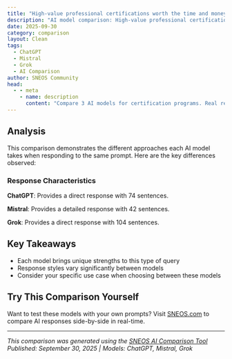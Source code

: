 ```yaml
---
title: "High-value professional certifications worth the time and money in 2025"
description: "AI model comparison: High-value professional certifications worth the time and money in 2025..."
date: 2025-09-30
category: comparison
layout: Clean
tags:
  - ChatGPT
  - Mistral
  - Grok
  - AI Comparison
author: SNEOS Community
head:
  - - meta
    - name: description
      content: "Compare 3 AI models for certification programs. Real responses from ChatGPT, Mistral, Grok with detailed analysis."
---
```


<ChatComparison
  title="High-value professional certifications worth the time and money in 2025"
  prompt="High-value professional certifications worth the time and money in 2025"
  :responses='{"ChatGPT": "In 2025, investing in professional certifications can significantly boost your career prospects, salary potential, and industry expertise. The value of a certification often depends on your industry, career goals, and current market demand. Here are some high-value certifications across various fields that are generally worth the time and money in 2025:\n\n### Information Technology (IT) \u0026 Cybersecurity\n1. **Certified Information Systems Security Professional (CISSP)** \n - Recognized globally, ideal for experienced cybersecurity professionals.\n2. **Certified Information Security Manager (CISM)** \n - Focuses on management, risk management, and strategy.\n3. **Certified Information Systems Auditor (CISA)** \n - Valuable for IT audit, control, and assurance professionals.\n4. **AWS Certified Solutions Architect \u2013 Professional** \n - High demand for cloud architects with AWS expertise.\n5. **Google Professional Cloud Architect** \n - Validates ability to design and manage Google Cloud solutions.\n6. **Microsoft Certified: Azure Solutions Architect Expert** \n - For experts designing Microsoft Azure cloud solutions.\n7. **CompTIA Security\u002B** \n - Entry to mid-level cybersecurity certification; widely recognized.\n8. **Certified Kubernetes Administrator (CKA)** \n - Important for container orchestration and cloud native roles.\n9. **Certified Ethical Hacker (CEH)** \n - Popular for roles in penetration testing and cybersecurity.\n\n### Project Management\n1. **Project Management Professional (PMP)** \n - Highly respected across industries for project leadership.\n2. **Certified ScrumMaster (CSM)** \n - Essential for agile project management and Scrum roles.\n3. **PRINCE2 Practitioner** \n - Widely recognized in Europe and other regions for project management.\n4. **SAFe Agilist (Scaled Agile Framework)** \n - Valuable for managing large agile projects in enterprise environments.\n\n### Data Science \u0026 Analytics\n1. **Certified Analytics Professional (CAP)** \n - General analytics certification for data-driven decision making.\n2. **Google Data Analytics Professional Certificate** \n - Good for beginners entering data analytics.\n3. **Microsoft Certified: Data Scientist Associate** \n - Focused on Azure and data science skills.\n4. **SAS Certified Data Scientist** \n - For professionals using SAS tools and programming.\n5. **Cloudera Certified Professional (CCP) Data Engineer** \n - Focuses on big data and data engineering skills.\n\n### Finance \u0026 Accounting\n1. **Chartered Financial Analyst (CFA)** \n - Prestigious credential for finance and investment professionals.\n2. **Certified Public Accountant (CPA)** \n - Essential for accountants, especially in the US.\n3. **Certified Management Accountant (CMA)** \n - Focuses on financial management and strategy.\n4. **Financial Risk Manager (FRM)** \n - For professionals in risk management.\n5. **Chartered Alternative Investment Analyst (CAIA)** \n - Specialized in alternative investments.\n\n### Marketing\n1. **Google Analytics Individual Qualification (GAIQ)** \n - Validates Google Analytics proficiency.\n2. **HubSpot Content Marketing Certification** \n - Focused on inbound marketing strategies.\n3. **Certified Digital Marketing Professional (CDMP) by Digital Marketing Institute** \n - Covers a broad spectrum of digital marketing skills.\n4. **Facebook Blueprint Certification** \n - For social media and paid advertising expertise.\n \n### Healthcare \u0026 Management\n1. **Certified Professional in Healthcare Quality (CPHQ)** \n - Important for healthcare quality management roles.\n2. **Project Management Professional (PMP)** (also relevant in healthcare projects)\n3. **Certified Health Data Analyst (CHDA)** \n - For roles in healthcare data analytics.\n\n### Other High-Demand Certifications\n1. **Certified Cloud Security Professional (CCSP)** \n - Combines cloud computing and security.\n2. **Lean Six Sigma Black Belt / Green Belt** \n - Widely applicable for process improvement and operational excellence.\n3. **AWS Certified DevOps Engineer \u2013 Professional** \n - For DevOps roles in AWS environments.\n\n### Tips for Choosing Certifications:\n- **Align with Career Goals:** Pick certifications that fit your desired job role or industry.\n- **Consider Market Demand:** Research job postings and industry trends.\n- **Think about Experience Level:** Some certifications require prior experience.\n- **Employer Recognition:** Check if your current or target employers value certain certifications.\n- **Cost vs. Benefits:** Factor in preparation time, exam costs, and potential salary uplift.\n\nIf you want recommendations tailored to a specific industry or career stage, feel free to ask!", "Mistral": "In 2025, the landscape of professional certifications will likely continue to evolve, reflecting the growing importance of technology, data, and specialized skills. Here are some high-value professional certifications that are expected to be worth the time and money:\n\n### 1. **Certified Information Systems Security Professional (CISSP)**\n- **Field:** Cybersecurity\n- **Value:** As cyber threats become more sophisticated, the demand for certified cybersecurity professionals will continue to rise.\n\n### 2. **Project Management Professional (PMP)**\n- **Field:** Project Management\n- **Value:** Project management skills are essential across various industries, and the PMP certification remains a gold standard.\n\n### 3. **Certified Ethical Hacker (CEH)**\n- **Field:** Cybersecurity\n- **Value:** Ethical hacking skills are crucial for identifying and mitigating security vulnerabilities.\n\n### 4. **Certified Data Scientist (CDS)**\n- **Field:** Data Science\n- **Value:** With the increasing importance of data-driven decision-making, data science certifications will be highly valued.\n\n### 5. **AWS Certified Solutions Architect**\n- **Field:** Cloud Computing\n- **Value:** As cloud adoption grows, certifications from major providers like AWS will be in high demand.\n\n### 6. **Google Cloud Certified \u2013 Professional Cloud Architect**\n- **Field:** Cloud Computing\n- **Value:** Similar to AWS, Google Cloud certifications will be valuable for professionals working in cloud environments.\n\n### 7. **Certified ScrumMaster (CSM)**\n- **Field:** Agile Project Management\n- **Value:** Agile methodologies are widely adopted, making ScrumMaster certifications valuable for project managers.\n\n### 8. **Certified Financial Analyst (CFA)**\n- **Field:** Finance\n- **Value:** The CFA certification remains a prestigious credential in the finance industry, signaling deep expertise in investment management.\n\n### 9. **Certified in Production and Inventory Management (CPIM)**\n- **Field:** Supply Chain Management\n- **Value:** Efficient supply chain management is critical, and certifications like CPIM will be valuable for professionals in this field.\n\n### 10. **Certified Public Accountant (CPA)**\n- **Field:** Accounting\n- **Value:** The CPA certification is a well-recognized credential in the accounting field, ensuring high standards of professionalism and expertise.\n\n### 11. **Certified in Risk and Information Systems Control (CRISC)**\n- **Field:** Risk Management\n- **Value:** As organizations become more data-driven, risk management certifications like CRISC will be in demand.\n\n### 12. **Certified Blockchain Expert (CBE)**\n- **Field:** Blockchain Technology\n- **Value:** With the growing adoption of blockchain technology, certifications in this area will be highly valued.\n\n### 13. **Certified Artificial Intelligence Engineer (CAIE)**\n- **Field:** Artificial Intelligence\n- **Value:** AI is transforming industries, and certifications in AI will be valuable for professionals looking to stay ahead.\n\n### 14. **Certified Digital Marketing Professional (CDMP)**\n- **Field:** Digital Marketing\n- **Value:** As digital marketing continues to evolve, certifications in this field will be valuable for marketing professionals.\n\n### 15. **Certified in Logistics, Transportation and Distribution (CLTD)**\n- **Field:** Logistics and Supply Chain\n- **Value:** Efficient logistics and transportation are crucial for supply chain management, making certifications like CLTD valuable.\n\n### 16. **Certified Healthcare Technology Specialist (CHTS)**\n- **Field:** Healthcare Technology\n- **Value:** With the increasing use of technology in healthcare, certifications in healthcare technology will be in demand.\n\n### 17. **Certified Professional in Learning and Performance (CPLP)**\n- **Field:** Learning and Development\n- **Value:** As organizations focus on continuous learning and development, certifications like CPLP will be valuable.\n\n### 18. **Certified Information Technology Infrastructure Library (ITIL) Foundation**\n- **Field:** IT Service Management\n- **Value:** ITIL certifications are valuable for professionals working in IT service management, ensuring best practices and efficiency.\n\n### 19. **Certified in the Governance of Enterprise IT (CGEIT)**\n- **Field:** IT Governance\n- **Value:** As IT governance becomes more critical, certifications like CGEIT will be valuable for IT professionals.\n\n### 20. **Certified Sustainability Professional (CSP)**\n- **Field:** Sustainability\n- **Value:** With a growing focus on sustainability, certifications in this area will be valuable for professionals looking to make a positive impact.\n\nThese certifications are expected to remain relevant and valuable in 2025, offering professionals the opportunity to enhance their skills, advance their careers, and stay competitive in their respective fields.", "Grok": "High-value professional certifications in 2025 will depend on industry trends, technological advancements, and global economic demands. However, based on current trajectories and emerging needs in various sectors, the following certifications are likely to be worth the time and money due to their relevance, earning potential, and career advancement opportunities. I\u2019ve grouped them by industry and included key details such as target audience, benefits, and estimated costs (as of current data, subject to change).\n\n### 1. Technology and IT Certifications\nThe tech industry continues to dominate with high demand for skills in cloud computing, cybersecurity, and artificial intelligence (AI). These Certifications often require significant investment but offer strong ROI due to high salaries and job security.\n\n- **AWS Certified Solutions Architect \u2013 Associate** (Amazon Web Services)\n - **Target Audience**: Cloud architects, system administrators, and IT professionals.\n - **Why It\u2019s Valuable**: AWS remains the leading cloud platform globally, and companies are increasingly migrating to cloud infrastructures. Certified professionals are in high demand for designing and deploying scalable systems.\n - **Average Salary Boost**: $120,000\u2013$150,000 annually for certified architects (US data, varies by region).\n - **Cost**: Exam fee ~$150; training courses range from $500\u2013$3,000.\n - **Time Commitment**: 2\u20136 months of preparation, depending on prior experience.\n - **Future Outlook**: Cloud computing is expected to grow with a CAGR of 17.5% through 2029, ensuring sustained demand.\n\n- **Certified Information Systems Security Professional (CISSP)**\n - **Target Audience**: Cybersecurity professionals with 5\u002B years of experience.\n - **Why It\u2019s Valuable**: Cyber threats are escalating, and organizations prioritize security. CISSP is globally recognized and often a requirement for senior roles like Chief Information Security Officer (CISO).\n - **Average Salary Boost**: $130,000\u2013$170,000 annually.\n - **Cost**: Exam fee ~$749; study materials and bootcamps ~$1,000\u2013$3,000.\n - **Time Commitment**: 3\u20136 months of intensive study.\n - **Future Outlook**: Cybersecurity spending is projected to reach $223.7 billion by 2028, per Statista, driving demand for certified experts.\n\n- **Google Cloud Professional Data Engineer**\n - **Target Audience**: Data engineers, analysts, and cloud professionals.\n - **Why It\u2019s Valuable**: Data is the backbone of AI and business intelligence. Google Cloud is gaining market share, and this certification validates skills in designing data-driven solutions.\n - **Average Salary Boost**: $130,000\u2013$160,000 annually.\n - **Cost**: Exam fee ~$200; training ~$500\u2013$2,000.\n - **Time Commitment**: 3\u20136 months.\n - **Future Outlook**: Big data and analytics markets are expanding, with a focus on hybrid cloud environments in 2025.\n\n### 2. Business and Management Certifications\nCertifications in business and management are ideal for professionals seeking leadership roles or career pivots. They often appeal to a broad audience and enhance strategic thinking and decision-making skills.\n\n- **Project Management Professional (PMP)**\n - **Target Audience**: Project managers across industries (tech, construction, healthcare, etc.).\n - **Why It\u2019s Valuable**: PMP is the gold standard for project management, demonstrating expertise in leading complex projects. It\u2019s recognized worldwide and applicable to multiple sectors.\n - **Average Salary Boost**: $100,000\u2013$140,000 annually.\n - **Cost**: Exam fee ~$405 (PMI members) or $555 (non-members); prep courses ~$500\u2013$2,000.\n - **Time Commitment**: 3\u20136 months, plus 3\u20135 years of project management experience required.\n - **Future Outlook**: The Project Management Institute (PMI) predicts a need for 25 million new project professionals by 2030 due to global infrastructure and digital transformation projects.\n\n- **Certified ScrumMaster (CSM)**\n - **Target Audience**: Agile practitioners, team leads, and project managers in tech and beyond.\n - **Why It\u2019s Valuable**: Agile methodologies dominate software development and are spreading to other industries. CSMs facilitate team collaboration and project delivery.\n - **Average Salary Boost**: $90,000\u2013$120,000 annually.\n - **Cost**: Training and exam ~$400\u2013$1,000.\n - **Time Commitment**: 2-day course \u002B minimal prep.\n - **Future Outlook**: Agile adoption is growing, with 71% of organizations using Agile as of 2023 (State of Agile Report), a trend likely to continue.\n\n### 3. Finance and Accounting Certifications\nFinance certifications are lucrative for those in banking, investment, or corporate roles, especially as economic uncertainty in 2025 may heighten demand for skilled financial strategists.\n\n- **Chartered Financial Analyst (CFA)**\n - **Target Audience**: Investment professionals, portfolio managers, and financial analysts.\n - **Why It\u2019s Valuable**: CFA is a prestigious credential for investment management, focusing on portfolio strategy and ethics. It\u2019s a gateway to high-paying roles in hedge funds and asset management.\n - **Average Salary Boost**: $100,000\u2013$180,000 annually (higher with experience).\n - **Cost**: Enrollment \u002B exam fees ~$3,000\u2013$4,500 for all levels; study materials ~$1,000\u2013$2,000.\n - **Time Commitment**: 18\u201336 months across three levels, 300\u002B hours of study per level.\n - **Future Outlook**: Growing wealth management needs and ESG (Environmental, Social, Governance) investing trends will sustain demand.\n\n- **Certified Public Accountant (CPA)**\n - **Target Audience**: Accountants, auditors, and financial consultants.\n - **Why It\u2019s Valuable**: CPA is a cornerstone for public accounting and corporate finance roles, often required for senior positions or licensure in auditing.\n - **Average Salary Boost**: $80,000\u2013$120,000 annually.\n - **Cost**: Exam fees ~$1,000\u2013$1,500; review courses ~$2,000\u2013$3,000.\n - **Time Commitment**: 12\u201318 months, plus education and experience requirements.\n - **Future Outlook**: Regulatory complexity and tax law changes ensure steady demand through 2025 and beyond.\n\n### 4. Emerging Fields: AI, Sustainability, and Healthcare\nCertifications in cutting-edge or socially impactful areas are gaining traction as industries adapt to technological disruption and global challenges.\n\n- **Microsoft Certified: Azure AI Engineer Associate**\n - **Target Audience**: AI developers, data scientists, and software engineers.\n - **Why It\u2019s Valuable**: AI integration into business processes is accelerating. This certification focuses on designing and implementing AI solutions using Azure, a leading platform.\n - **Average Salary Boost**: $110,000\u2013$150,000 annually.\n - **Cost**: Exam fee ~$165; training ~$500\u2013$2,000.\n - **Time Commitment**: 3\u20136 months.\n - **Future Outlook**: AI spending is projected to reach $500 billion by 2027 (IDC), making this a high-growth area.\n\n- **LEED Green Associate (Leadership in Energy and Environmental Design)**\n - **Target Audience**: Architects, engineers, and sustainability professionals.\n - **Why It\u2019s Valuable**: With climate change as a global priority, LEED certification validates expertise in sustainable building design and green practices.\n - **Average Salary Boost**: $80,000\u2013$110,000 annually.\n - **Cost**: Exam fee ~$200\u2013$250; study materials ~$100\u2013$500.\n - **Time Commitment**: 1\u20133 months.\n - **Future Outlook**: Green building projects are expected to grow as governments push for net-zero targets by 2050.\n\n- **Certified Registered Nurse Anesthetist (CRNA)**\n - **Target Audience**: Registered nurses with advanced training.\n - **Why It\u2019s Valuable**: Healthcare demand is rising with aging populations, and CRNAs are among the highest-paid nursing roles, providing anesthesia services.\n - **Average Salary Boost**: $180,000\u2013$220,000 annually.\n - **Cost**: Program and certification ~$40,000\u2013$60,000 (often part of a graduate degree).\n - **Time Commitment**: 2\u20133 years of advanced education and clinical training.\n - **Future Outlook**: The U.S. Bureau of Labor Statistics projects a 38% growth in nurse anesthetist roles by 2032, far above average.\n\n### Factors to Consider Before Investing\n- **Career Goals**: Choose a certification aligned with your long-term objectives. For example, PMP suits leadership roles, while AWS fits technical paths.\n- **Industry Demand**: Research job postings in your region to confirm demand. Tools like LinkedIn Salary or Glassdoor can provide insights.\n- **Cost vs. ROI**: Higher-cost certifications like CFA or CPA often yield greater returns but require more upfront investment.\n- **Time Availability**: Some certifications (e.g., CISSP, CFA) demand months of study, while others (e.g., CSM) are quicker to complete.\n- **Employer Support**: Check if your employer offers reimbursement or study leave, as this can offset costs.\n\n### Trends Shaping 2025 Certifications\n- **Digital Transformation**: Skills in cloud, AI, and data analytics will remain critical as businesses digitize operations.\n- **Sustainability**: Certifications like LEED will grow in importance with increasing regulatory focus on environmental impact.\n- **Hybrid Work Skills**: Leadership and project management certifications (e.g., PMP, CSM) will be key for managing remote and hybrid teams.\n- **Healthcare Demand**: Aging populations and post-pandemic recovery will sustain high demand for healthcare certifications.\n\n### Conclusion\nThe certifications listed above are projected to offer strong value in 2025 based on market trends and salary data."}' 
  published-date="11:57"
/>

## Analysis

This comparison demonstrates the different approaches each AI model takes when responding to the same prompt. Here are the key differences observed:

### Response Characteristics

**ChatGPT**: Provides a direct response with 74 sentences. 

**Mistral**: Provides a detailed response with 42 sentences. 

**Grok**: Provides a direct response with 104 sentences. 

## Key Takeaways

- Each model brings unique strengths to this type of query
- Response styles vary significantly between models
- Consider your specific use case when choosing between these models

## Try This Comparison Yourself

Want to test these models with your own prompts? Visit [SNEOS.com](https://sneos.com) to compare AI responses side-by-side in real-time.

---

*This comparison was generated using the [SNEOS AI Comparison Tool](https://sneos.com)*
*Published: September 30, 2025 | Models: ChatGPT, Mistral, Grok*
